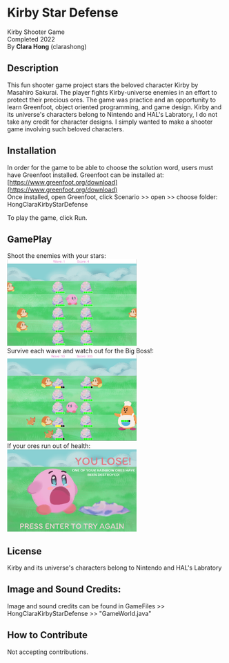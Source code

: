 # Kirby Star Defense
Kirby Shooter Game \
Completed 2022 \
By **Clara Hong** (clarashong)

## Description

This fun shooter game project stars the beloved character Kirby by Masahiro Sakurai. 
The player fights Kirby-universe enemies in an effort to protect their precious ores. The game was practice and an opportunity to learn Greenfoot, 
object oriented programming, and game design. 
Kirby and its universe's characters belong to Nintendo and HAL's Labratory, I do not take any credit for character designs. 
I simply wanted to make a shooter game involving such beloved characters. 

## Installation

In order for the game to be able to choose the solution word, users must have Greenfoot installed. 
Greenfoot can be installed at:
[https://www.greenfoot.org/download](https://www.greenfoot.org/download) 
\
Once installed, open Greenfoot, click Scenario >> open >> choose folder: HongClaraKirbyStarDefense


To play the game, click Run. 

## GamePlay 
Shoot the enemies with your stars: 
\
<img src="GameShots/GamePlay.png" alt="drawing" width="300"/> 
\
Survive each wave and watch out for the Big Boss!: 
\
<img src="GameShots/Boss.png" alt="drawing" width="300"/>
\
If your ores run out of health: \
<img src="GameShots/Lose.png" alt="drawing" width="300"/>

## License
Kirby and its universe's characters belong to Nintendo and HAL's Labratory

## Image and Sound Credits: 
Image and sound credits can be found in GameFiles >> HongClaraKirbyStarDefense >> "GameWorld.java" 

## How to Contribute

Not accepting contributions. 

